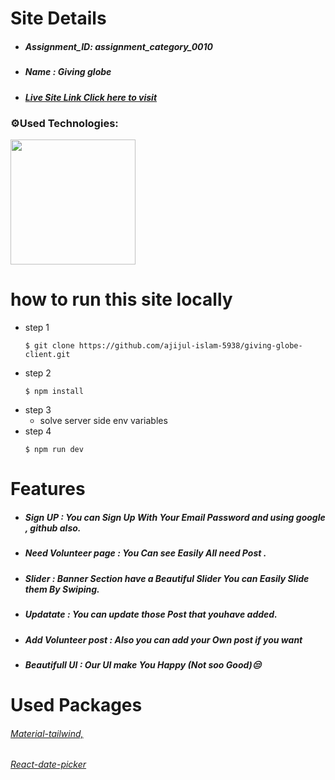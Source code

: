 
# Site Details

* #####  Assignment_ID: assignment_category_0010
* #####  Name : Giving globe
* ##### [Live Site Link Click here to visit](https://assignment-11-1edee.web.app/)
### ⚙️Used Technologies:
<p align="left">
  <a>
    <img width="200" src="https://skillicons.dev/icons?i=react,firebase,mongo,express,tailwind,materialui &perline=6" />
  </a>
</p>

# how to run this site locally

- step 1
   ```
   $ git clone https://github.com/ajijul-islam-5938/giving-globe-client.git
   ```
- step 2
   ```
   $ npm install
   ```
- step 3
    - solve server side env variables
- step 4
  ```
  $ npm run dev
  ```
# Features
* ##### __Sign UP :__ You can Sign Up With Your Email Password and using google , github also.
* ##### __Need Volunteer page :__ You Can see Easily All need  Post .
* ##### __Slider :__ Banner Section have a  Beautiful Slider You can Easily Slide them By Swiping.
* ##### __Updatate :__ You can update those Post that youhave added.
* ##### __Add Volunteer post :__ Also you can add your Own post if you want
* ##### __Beautifull UI :__ Our UI  make You Happy (Not soo Good)😒 

# Used Packages
 ###### [Material-tailwind,](https://www.material-tailwind.com)
 ###### [React-date-picker](https://reactdatepicker.com/)
